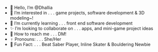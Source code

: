 - 💜 Hello, I’m @Dhallia
- 💙 I’m interested in . . . game projects, software development & 3D modeling~!
- 🔰 I’m currently learning . . . front end software development
- ✨ I’m looking to collaborate on . . . apps, and mini-game project ideas
- 📧 How to reach me . . . DM!
- ♀️ Pronouns: . . . She/Her
- 💫 Fun Fact: . . . Beat Saber Player, Inline Skater & Bouldering Newbie

<!---
Dhallia/Dhallia is a ✨ special ✨ repository because its `README.md` (this file) appears on your GitHub profile.
You can click the Preview link to take a look at your changes.
--->
